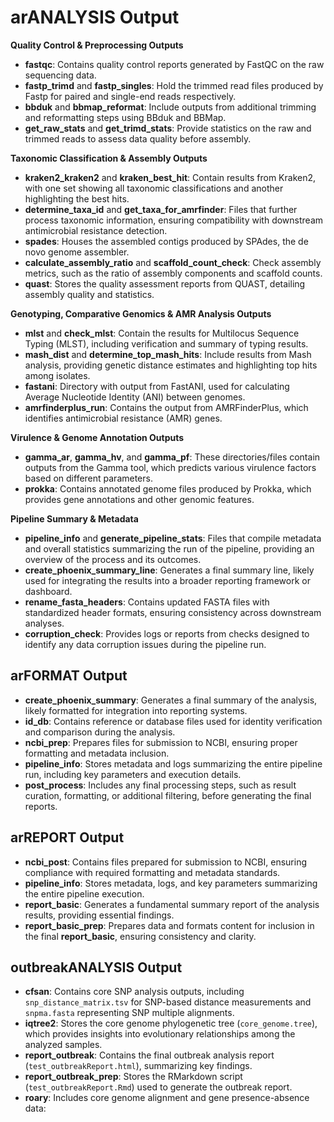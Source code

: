 # arANALYSIS Output

**Quality Control & Preprocessing Outputs**  
- **fastqc**: Contains quality control reports generated by FastQC on the raw sequencing data.  
- **fastp_trimd** and **fastp_singles**: Hold the trimmed read files produced by Fastp for paired and single-end reads respectively.  
- **bbduk** and **bbmap_reformat**: Include outputs from additional trimming and reformatting steps using BBduk and BBMap.  
- **get_raw_stats** and **get_trimd_stats**: Provide statistics on the raw and trimmed reads to assess data quality before assembly.  

**Taxonomic Classification & Assembly Outputs**  
- **kraken2_kraken2** and **kraken_best_hit**: Contain results from Kraken2, with one set showing all taxonomic classifications and another highlighting the best hits.  
- **determine_taxa_id** and **get_taxa_for_amrfinder**: Files that further process taxonomic information, ensuring compatibility with downstream antimicrobial resistance detection.  
- **spades**: Houses the assembled contigs produced by SPAdes, the de novo genome assembler.  
- **calculate_assembly_ratio** and **scaffold_count_check**: Check assembly metrics, such as the ratio of assembly components and scaffold counts.  
- **quast**: Stores the quality assessment reports from QUAST, detailing assembly quality and statistics.  

**Genotyping, Comparative Genomics & AMR Analysis Outputs**  
- **mlst** and **check_mlst**: Contain the results for Multilocus Sequence Typing (MLST), including verification and summary of typing results.  
- **mash_dist** and **determine_top_mash_hits**: Include results from Mash analysis, providing genetic distance estimates and highlighting top hits among isolates.  
- **fastani**: Directory with output from FastANI, used for calculating Average Nucleotide Identity (ANI) between genomes.  
- **amrfinderplus_run**: Contains the output from AMRFinderPlus, which identifies antimicrobial resistance (AMR) genes.  

**Virulence & Genome Annotation Outputs**  
- **gamma_ar**, **gamma_hv**, and **gamma_pf**: These directories/files contain outputs from the Gamma tool, which predicts various virulence factors based on different parameters.  
- **prokka**: Contains annotated genome files produced by Prokka, which provides gene annotations and other genomic features.  

**Pipeline Summary & Metadata**  
- **pipeline_info** and **generate_pipeline_stats**: Files that compile metadata and overall statistics summarizing the run of the pipeline, providing an overview of the process and its outcomes.  
- **create_phoenix_summary_line**: Generates a final summary line, likely used for integrating the results into a broader reporting framework or dashboard.  
- **rename_fasta_headers**: Contains updated FASTA files with standardized header formats, ensuring consistency across downstream analyses.  
- **corruption_check**: Provides logs or reports from checks designed to identify any data corruption issues during the pipeline run.

## arFORMAT Output

- **create_phoenix_summary**: Generates a final summary of the analysis, likely formatted for integration into reporting systems.  
- **id_db**: Contains reference or database files used for identity verification and comparison during the analysis.  
- **ncbi_prep**: Prepares files for submission to NCBI, ensuring proper formatting and metadata inclusion.  
- **pipeline_info**: Stores metadata and logs summarizing the entire pipeline run, including key parameters and execution details.  
- **post_process**: Includes any final processing steps, such as result curation, formatting, or additional filtering, before generating the final reports.  

## arREPORT Output

- **ncbi_post**: Contains files prepared for submission to NCBI, ensuring compliance with required formatting and metadata standards.  
- **pipeline_info**: Stores metadata, logs, and key parameters summarizing the entire pipeline execution.  
- **report_basic**: Generates a fundamental summary report of the analysis results, providing essential findings.  
- **report_basic_prep**: Prepares data and formats content for inclusion in the final **report_basic**, ensuring consistency and clarity.  

## outbreakANALYSIS Output

- **cfsan**: Contains core SNP analysis outputs, including `snp_distance_matrix.tsv` for SNP-based distance measurements and `snpma.fasta` representing SNP multiple alignments.  
- **iqtree2**: Stores the core genome phylogenetic tree (`core_genome.tree`), which provides insights into evolutionary relationships among the analyzed samples.  
- **report_outbreak**: Contains the final outbreak analysis report (`test_outbreakReport.html`), summarizing key findings.
- **report_outbreak_prep**: Stores the RMarkdown script (`test_outbreakReport.Rmd`) used to generate the outbreak report.
- **roary**: Includes core genome alignment and gene presence-absence data: